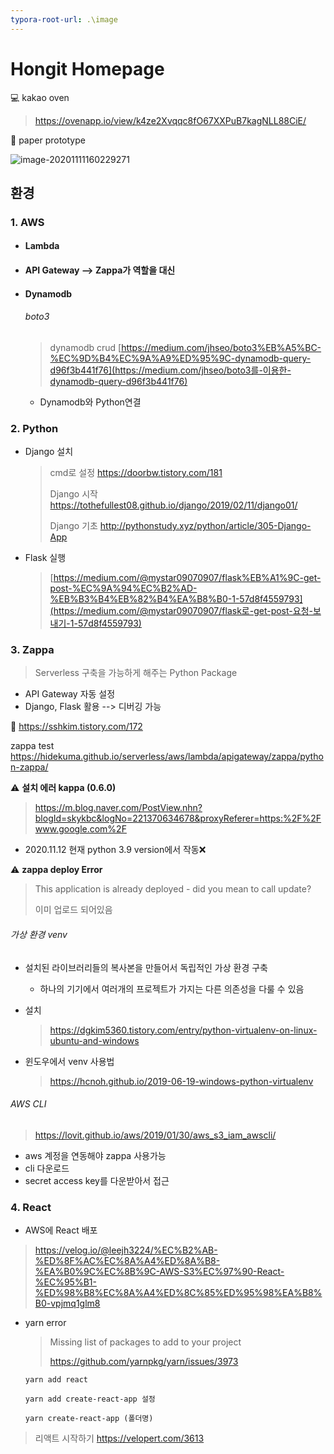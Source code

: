 ```yaml
---
typora-root-url: .\image
---
```


# Hongit Homepage

:computer: kakao oven

> https://ovenapp.io/view/k4ze2Xvqqc8fO67XXPuB7kagNLL88CiE/

:page_with_curl: paper prototype

![image-20201111160229271](../image/image-20201111160229271.png)

## 환경

### 1. AWS

- #### Lambda

- #### API Gateway --> Zappa가 역할을 대신

- #### Dynamodb

  ###### boto3

  > dynamodb crud [https://medium.com/jhseo/boto3%EB%A5%BC-%EC%9D%B4%EC%9A%A9%ED%95%9C-dynamodb-query-d96f3b441f76](https://medium.com/jhseo/boto3를-이용한-dynamodb-query-d96f3b441f76)

  - Dynamodb와 Python연결

### 2. Python

- Django 설치

  > cmd로 설정 https://doorbw.tistory.com/181
  >
  > Django 시작 https://tothefullest08.github.io/django/2019/02/11/django01/
  >
  > Django 기초 http://pythonstudy.xyz/python/article/305-Django-App
  
- Flask 실행

  > [https://medium.com/@mystar09070907/flask%EB%A1%9C-get-post-%EC%9A%94%EC%B2%AD-%EB%B3%B4%EB%82%B4%EA%B8%B0-1-57d8f4559793](https://medium.com/@mystar09070907/flask로-get-post-요청-보내기-1-57d8f4559793)

### 3. Zappa

> Serverless 구축을 가능하게 해주는 Python Package

- API Gateway 자동 설정
- Django, Flask 활용 --> 디버깅 가능

:link: https://sshkim.tistory.com/172

zappa test https://hidekuma.github.io/serverless/aws/lambda/apigateway/zappa/python-zappa/

:warning: **설치 에러 kappa (0.6.0)**

> https://m.blog.naver.com/PostView.nhn?blogId=skykbc&logNo=221370634678&proxyReferer=https:%2F%2Fwww.google.com%2F

- 2020.11.12 현재 python 3.9 version에서 작동:x:

:warning: **zappa deploy Error**

> This application is already deployed - did you mean to call update?
>
> 이미 업로드 되어있음

###### 가상 환경 venv

- 설치된 라이브러리들의 복사본을 만들어서 독립적인 가상 환경 구축

  - 하나의 기기에서 여러개의 프로젝트가 가지는 다른 의존성을 다룰 수 있음

- 설치

  > https://dgkim5360.tistory.com/entry/python-virtualenv-on-linux-ubuntu-and-windows

- 윈도우에서 venv 사용법

  > https://hcnoh.github.io/2019-06-19-windows-python-virtualenv

###### AWS CLI

> https://lovit.github.io/aws/2019/01/30/aws_s3_iam_awscli/

- aws 계정을 연동해야 zappa 사용가능
- cli 다운로드
- secret access key를 다운받아서 접근



### 4. React

- AWS에 React 배포

> https://velog.io/@leejh3224/%EC%B2%AB-%ED%8F%AC%EC%8A%A4%ED%8A%B8-%EA%B0%9C%EC%8B%9C-AWS-S3%EC%97%90-React-%EC%95%B1-%ED%98%B8%EC%8A%A4%ED%8C%85%ED%95%98%EA%B8%B0-vpjmq1glm8

- yarn error

  >  Missing list of packages to add to your project
  >
  > https://github.com/yarnpkg/yarn/issues/3973

  ```
  yarn add react
  
  yarn add create-react-app 설정
  
  yarn create-react-app (폴더명)
  ```

>  리액트 시작하기 https://velopert.com/3613